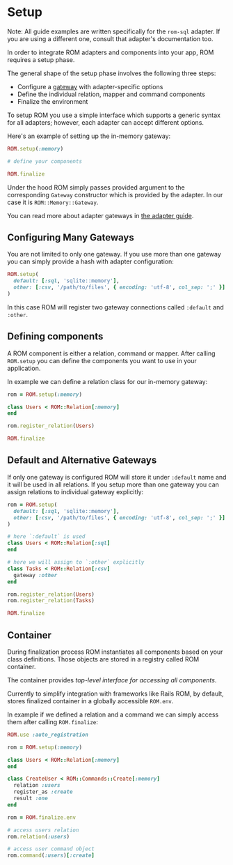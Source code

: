 # Setup

<aside class="well">
   Note: All guide examples are written specifically for the <code>rom-sql</code> adapter. 
   If you are using a different one, consult that adapter's documentation too.
</aside>

In order to integrate ROM adapters and components into your app, ROM requires a setup phase.

The general shape of the setup phase involves the following three steps:

- Configure a [gateway](/introduction/glossary/#gateway) with adapter-specific options
- Define the individual relation, mapper and command components
- Finalize the environment

To setup ROM you use a simple interface which supports a generic syntax for all
adapters; however, each adapter can accept different options.

Here's an example of setting up the in-memory gateway:

``` ruby
ROM.setup(:memory)

# define your components

ROM.finalize
```

Under the hood ROM simply passes provided argument to the corresponding `Gateway`
constructor which is provided by the adapter. In our case it is `ROM::Memory::Gateway`.

You can read more about adapter gateways in [the adapter guide](/guides/adapters).

## Configuring Many Gateways

You are not limited to only one gateway. If you use more than one gateway you
can simply provide a hash with adapter configuration:

``` ruby
ROM.setup(
  default: [:sql, 'sqlite::memory'],
  other: [:csv, '/path/to/files', { encoding: 'utf-8', col_sep: ';' }]
)
```

In this case ROM will register two gateway connections called `:default` and
`:other`.

## Defining components

A ROM component is either a relation, command or mapper. After calling `ROM.setup`
you can define the components you want to use in your application.

In example we can define a relation class for our in-memory gateway:

``` ruby
rom = ROM.setup(:memory)

class Users < ROM::Relation[:memory]
end

rom.register_relation(Users)

ROM.finalize
```

## Default and Alternative Gateways

If only one gateway is configured ROM will store it under `:default` name and
it will be used in all relations. If you setup more than one gateway you can
assign relations to individual gateway explicitly:

``` ruby
rom = ROM.setup(
  default: [:sql, 'sqlite::memory'],
  other: [:csv, '/path/to/files', { encoding: 'utf-8', col_sep: ';' }]
)

# here `:default` is used
class Users < ROM::Relation[:sql]
end

# here we will assign to `:other` explicitly
class Tasks < ROM::Relation[:csv]
  gateway :other
end

rom.register_relation(Users)
rom.register_relation(Tasks)

ROM.finalize
```

## Container

During finalization process ROM instantiates all components based on your class
definitions. Those objects are stored in a registry called ROM container.

The container provides *top-level interface for accessing all components*.

Currently to simplify integration with frameworks like Rails ROM, by default,
stores finalized container in a globally accessible `ROM.env`.

In example if we defined a relation and a command we can simply access them after
calling `ROM.finalize`:

``` ruby
ROM.use :auto_registration

rom = ROM.setup(:memory)

class Users < ROM::Relation[:memory]
end

class CreateUser < ROM::Commands::Create[:memory]
  relation :users
  register_as :create
  result :one
end

rom = ROM.finalize.env

# access users relation
rom.relation(:users)

# access user command object
rom.command(:users)[:create]
```
